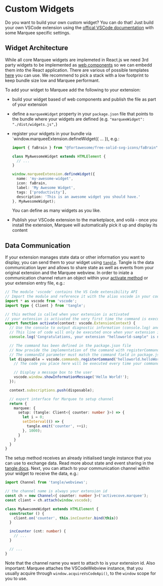 # Custom Widgets

Do you want to build your own custom widget? You can do that! Just build your own VSCode extension using the [offical VSCode documentation](https://code.visualstudio.com/api/get-started/your-first-extension) with some Marquee specific settings.

## Widget Architecture

While all core Marquee widgets are implemeted in React.js we need 3rd party widgets to be implemented as [web components](https://developer.mozilla.org/en-US/docs/Web/Web_Components) so we can embedd them into the React application. There are various of possible templates [here](https://webcomponents.dev/new) you can use. We recommend to pick a stack with a low footprint to keep bundle size low and Marquee performant.

To add your widget to Marquee add the following to your extension:

- build your widget based of web components and publish the file as part of your extension
- define a `marqueeWidget` property in your `package.json` file that points to the bundle where your widgets are defined (e.g. `"marqueeWidget": "./dist/widgets.js",`)
- register your widgets in your bundle via `window.marqueeExtension.defineWidget({ ... }), e.g.:

  ```ts
  import { faBrain } from "@fortawesome/free-solid-svg-icons/faBrain";

  class MyAwesomeWidget extends HTMLElement {
    // ...
  }

  window.marqueeExtension.defineWidget({
    name: 'my-awesome-widget',
    icon: faBrain,
    label: 'My Awesome Widget',
    tags: ['productivity'],
    description: 'This is an awesome widget you should have.'
  }, MyAwesomeWidget);
  ```

  You can define as many widgets as you like.
- Publish your VSCode extension to the marketplace, and voilá - once you install the extension, Marquee will automatically pick it up and display its content

## Data Communication

If your extension manages state data or other information you want to display, you can send them to your widget using [`tangle`](https://www.npmjs.com/package/tangle). Tangle is the data communication layer and allows to share state as well as events from your original extension and the Marquee webview. In order to iniate a communication channel return an object within your [activate method](https://code.visualstudio.com/api/get-started/extension-anatomy#extension-entry-file) or your extension entry file, e.g.:

```ts
// The module 'vscode' contains the VS Code extensibility API
// Import the module and reference it with the alias vscode in your code below
import * as vscode from 'vscode';
import type { Client } from 'tangle';

// this method is called when your extension is activated
// your extension is activated the very first time the command is executed
export function activate(context: vscode.ExtensionContext) {
  // Use the console to output diagnostic information (console.log) and errors (console.error)
  // This line of code will only be executed once when your extension is activated
  console.log('Congratulations, your extension "helloworld-sample" is now active!');

  // The command has been defined in the package.json file
  // Now provide the implementation of the command with registerCommand
  // The commandId parameter must match the command field in package.json
  let disposable = vscode.commands.registerCommand('helloworld.helloWorld', () => {
    // The code you place here will be executed every time your command is executed

    // Display a message box to the user
    vscode.window.showInformationMessage('Hello World!');
  });

  context.subscriptions.push(disposable);

  // export interface for Marquee to setup channel
  return {
    marquee: {
      setup: (tangle: Client<{ counter: number }>) => {
        let i = 0;
        setInterval(() => {
          tangle.emit('counter', ++i);
        }, 1000);
      }
    }
  }
}
```

The setup method receives an already initialised tangle instance that you can use to exchange data. Read more about state and event sharing in the [tangle docs](https://github.com/stateful/tangle#state-management). Next, you can attach to your communication channel within your widget to receive the data, e.g.:

```ts
import Channel from 'tangle/webviews';

// the channel name is always your extension id
const ch = new Channel<{ counter: number }>('activecove.marquee');
const client = ch.attach(window.vscode);

class MyAwesomeWidget extends HTMLElement {
  constructor () {
    client.on('counter', this.incCounter.bind(this))
  }

  incCounter (cnt: number) {
    // ...
  }

  // ...
}
```

Note that the channel name you want to attach to is your extension id. Also important: Marquee attaches the VSCodeWebview instance, that you usually acquire through `window.acquireVsCodeApi()`, to the `window` scope for you to use.
